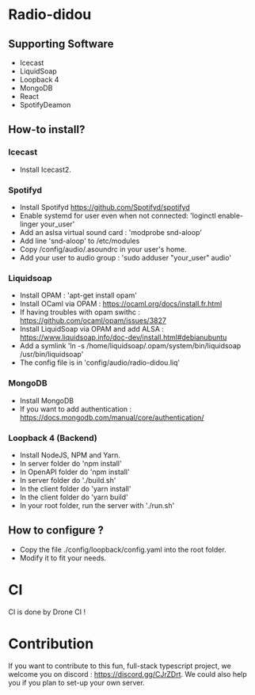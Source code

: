 # Radio-didou

## Supporting Software

- Icecast
- LiquidSoap
- Loopback 4
- MongoDB
- React
- SpotifyDeamon

## How-to install?

### Icecast

- Install Icecast2.

### Spotifyd

- Install Spotifyd https://github.com/Spotifyd/spotifyd
- Enable systemd for user even when not connected: 'loginctl enable-linger your_user'
- Add an aslsa virtual sound card : 'modprobe snd-aloop'
- Add line 'snd-aloop' to /etc/modules
- Copy /config/audio/.asoundrc in your user's home.
- Add your user to audio group : 'sudo adduser "your_user" audio'

### Liquidsoap

- Install OPAM : 'apt-get install opam'
- Install OCaml via OPAM : https://ocaml.org/docs/install.fr.html
- If having troubles with opam swithc :  https://github.com/ocaml/opam/issues/3827
- Install LiquidSoap via OPAM and add ALSA : https://www.liquidsoap.info/doc-dev/install.html#debianubuntu
- Add a symlink 'ln -s /home/liquidsoap/.opam/system/bin/liquidsoap /usr/bin/liquidsoap'
- The config file is in 'config/audio/radio-didou.liq'

### MongoDB

- Install MongoDB
- If you want to add authentication : https://docs.mongodb.com/manual/core/authentication/

### Loopback 4 (Backend)

- Install NodeJS, NPM and Yarn.
- In server folder do 'npm install'
- In OpenAPI folder do 'npm install'
- In server folder do './build.sh'
- In the client folder do 'yarn install'
- In the client folder do 'yarn build'
- In your root folder, run the server with './run.sh'

## How to configure ?
- Copy the file ./config/loopback/config.yaml into the root folder.
- Modify it to fit your needs.

# CI
CI is done by Drone CI !

# Contribution

If you want to contribute to this fun, full-stack typescript project, we welcome you on discord : https://discord.gg/CJrZDrt. We could also help you if you plan to set-up your own server.





